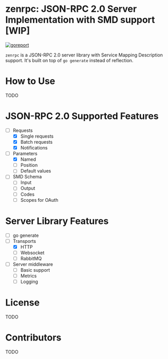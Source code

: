 # zenrpc: JSON-RPC 2.0 Server Implementation with SMD support [WIP]

[![goreport](https://goreportcard.com/badge/github.com/sergeyfast/zenrpc)](https://goreportcard.com/report/github.com/sergeyfast/zenrpc)

`zenrpc` is a JSON-RPC 2.0 server library with Service Mapping Description support. 
It's built on top of `go generate` instead of reflection. 

# How to Use

TODO

# JSON-RPC 2.0 Supported Features

  * [ ] Requests
    * [x] Single requests
    * [x] Batch requests
    * [x] Notifications
  * [ ] Parameters
    * [x] Named
    * [ ] Position
    * [ ] Default values
  * [ ] SMD Schema
    * [ ] Input
    * [ ] Output
    * [ ] Codes
    * [ ] Scopes for OAuth

# Server Library Features

 * [ ] go generate
 * [ ] Transports
   * [x] HTTP
   * [ ] Websocket
   * [ ] RabbitMQ
 * [ ] Server middleware
   * [ ] Basic support
   * [ ] Metrics
   * [ ] Logging

# License

TODO

# Contributors

TODO